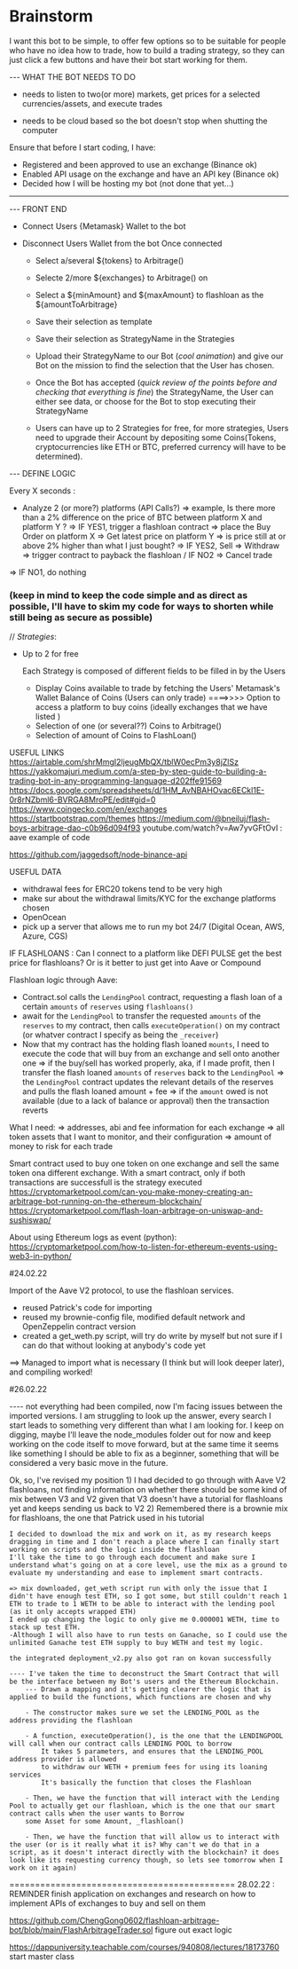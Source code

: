# Brainstorm

I want this bot to be simple, to offer few options so to be suitable for people who have no idea
how to trade, how to build a trading strategy, so they can just click a few buttons and have
their bot start working for them.

--- WHAT THE BOT NEEDS TO DO

- needs to listen to two(or more) markets, get prices for a selected currencies/assets, and execute trades

- needs to be cloud based so the bot doesn't stop when shutting the computer

Ensure that before I start coding, I have:

- Registered and been approved to use an exchange (Binance ok)
- Enabled API usage on the exchange and have an API key (Binance ok)
- Decided how I will be hosting my bot (not done that yet...)

---

--- FRONT END

- Connect Users {Metamask} Wallet to the bot
- Disconnect Users Wallet from the bot
  Once connected

  - Select a/several \${tokens} to Arbitrage()
  - Selecte 2/more \${exchanges} to Arbitrage() on
  - Select a ${minAmount} and ${maxAmount} to flashloan as the \${amountToArbitrage}
  - Save their selection as template
  - Save their selection as StrategyName in the Strategies
  - Upload their StrategyName to our Bot (_cool animation_) and give our Bot on the mission to find the selection that the User has chosen.

  - Once the Bot has accepted (_quick review of the points before and checking that everything is fine_) the StrategyName, the User can either see data, or choose for the Bot to stop executing their StrategyName

  - Users can have up to 2 Strategies for free, for more strategies, Users need to upgrade their Account by depositing some Coins(Tokens, cryptocurrencies like ETH or BTC, preferred currency will have to be determined).

--- DEFINE LOGIC

Every X seconds :

- Analyze 2 (or more?) platforms (API Calls?) => example, Is there more than a 2% difference on the price of BTC between platform X and platform Y ? => IF YES1, trigger a flashloan contract => place the Buy Order on platform X => Get latest price on platform Y => is price still at or above 2% higher than what I just bought? => IF YES2, Sell => Withdraw => trigger contract to payback the flashloan / IF NO2 => Cancel trade

=> IF NO1, do nothing

### (keep in mind to keep the code simple and as direct as possible, I'll have to skim my code for ways to shorten while still being as secure as possible)

// _Strategies_:

- Up to 2 for free

  Each Strategy is composed of different fields to be filled in by the Users

  - Display Coins available to trade by fetching the Users' Metamask's Wallet Balance of Coins
    (Users can only trade)
    ====>>>> Option to access a platform to buy coins (ideally exchanges that we have listed )
  - Selection of one (or several??) Coins to Arbitrage()
  - Selection of amount of Coins to FlashLoan()

USEFUL LINKS
https://airtable.com/shrMmgI2ljeugMbQX/tblW0ecPm3y8jZlSz
https://yakkomajuri.medium.com/a-step-by-step-guide-to-building-a-trading-bot-in-any-programming-language-d202ffe91569
https://docs.google.com/spreadsheets/d/1HM_AvNBAHOvac6ECkl1E-0r8rNZbml6-BVRGA8MroPE/edit#gid=0
https://www.coingecko.com/en/exchanges
https://startbootstrap.com/themes
https://medium.com/@bneiluj/flash-boys-arbitrage-dao-c0b96d094f93
youtube.com/watch?v=Aw7yvGFtOvI : aave example of code

https://github.com/jaggedsoft/node-binance-api

USEFUL DATA

- withdrawal fees for ERC20 tokens tend to be very high
- make sur about the withdrawal limits/KYC for the exchange platforms chosen
- OpenOcean
- pick up a server that allows me to run my bot 24/7 (Digital Ocean, AWS, Azure, CGS)

IF FLASHLOANS : Can I connect to a platform like DEFI PULSE get the best price for flashloans?
Or is it better to just get into Aave or Compound

Flashloan logic through Aave:

- Contract.sol calls the `LendingPool` contract, requesting a flash loan of a certain `amounts` of `reserves` using `flashloans()`
- await for the `LendingPool` to transfer the requested `amounts` of the `reserves` to my contract, then calls `executeOperation()` on my contract (or whatver contract I specify as being the `_receiver`)
- Now that my contract has the holding flash loaned `mounts`, I need to execute the code that will buy from an exchange and sell onto another one
  => if the buy/sell has worked properly, aka, if I made profit, then I transfer the flash loaned `amounts` of `reserves` back to the `LendingPool`
  => the `LendingPool` contract updates the relevant details of the reserves and pulls the flash loaned amount + fee
  => if the `amount` owed is not available (due to a lack of balance or approval) then the transaction reverts

What I need:
=> addresses, abi and fee information for each exchange
=> all token assets that I want to monitor, and their configuration
=> amount of money to risk for each trade

Smart contract used to buy one token on one exchange and sell the same token ona different exchange.
With a smart contract, only if both transactions are successfull is the strategy executed
https://cryptomarketpool.com/can-you-make-money-creating-an-arbitrage-bot-running-on-the-ethereum-blockchain/
https://cryptomarketpool.com/flash-loan-arbitrage-on-uniswap-and-sushiswap/

About using Ethereum logs as event (python):
https://cryptomarketpool.com/how-to-listen-for-ethereum-events-using-web3-in-python/

#24.02.22

Import of the Aave V2 protocol, to use the flashloan services.

- reused Patrick's code for importing
- reused my brownie-config file, modified default network and OpenZeppelin contract version
- created a get_weth.py script, will try do write by myself but not sure if I can do that without looking at anybody's code yet

==> Managed to import what is necessary (I think but will look deeper later), and compiling worked!

#26.02.22

---- not everything had been compiled, now I'm facing issues between the imported versions. I am struggling to look up the answer, every search I start leads to something very different than what I am looking for.
I keep on digging, maybe I'll leave the node_modules folder out for now and keep working on the code itself to move forward, but at the same time it seems like something I should be able to fix as a beginner, something that will be considered a very basic move in the future.

Ok, so, I've revised my position 1) I had decided to go through with Aave V2 flashloans, not finding information on whether there should be some kind of mix between V3 and V2 given that V3 doesn't have a tutorial for flashloans yet and keeps sending us back to V2 2) Remembered there is a brownie mix for flashloans, the one that Patrick used in his tutorial

    I decided to download the mix and work on it, as my research keeps dragging in time and I don't reach a place where I can finally start working on scripts and the logic inside the flashloan
    I'll take the time to go through each document and make sure I understand what's going on at a core level, use the mix as a ground to evaluate my understanding and ease to implement smart contracts.

    => mix downloaded, get_weth script run with only the issue that I didn't have enough test ETH, so I got some, but still couldn't reach 1 ETH to trade to 1 WETH to be able to interact with the lending pool (as it only accepts wrapped ETH)
    I ended up changing the logic to only give me 0.000001 WETH, time to stack up test ETH.
    -Although I will also have to run tests on Ganache, so I could use the unlimited Ganache test ETH supply to buy WETH and test my logic.

    the integrated deployment_v2.py also got ran on kovan successfully

    ---- I've taken the time to deconstruct the Smart Contract that will be the interface between my Bot's users and the Ethereum Blockchain.
        --- Drawn a mapping and it's getting clearer the logic that is applied to build the functions, which functions are chosen and why

        - The constructor makes sure we set the LENDING_POOL as the address providing the flashloan

        - A function, executeOperation(), is the one that the LENDINGPOOL will call when our contract calls LENDING POOL to borrow
            It takes 5 parameters, and ensures that the LENDING_POOL address provider is allowed
            to withdraw our WETH + premium fees for using its loaning services
            It's basically the function that closes the Flashloan

        - Then, we have the function that will interact with the Lending Pool to actually get our flashloan, which is the one that our smart contract calls when the user wants to Borrow
        some Asset for some Amount, _flashloan()

        - Then, we have the function that will allow us to interact with the user (or is it really what it is? Why can't we do that in a script, as it doesn't interact directly with the blockchain? it does look like its requesting currency though, so lets see tomorrow when I work on it again)

============================================
28.02.22 : REMINDER finish application on exchanges and research on how to implement APIs of exchanges to buy and sell on them

https://github.com/ChengGong0602/flashloan-arbitrage-bot/blob/main/FlashArbitrageTrader.sol
figure out exact logic

https://dappuniversity.teachable.com/courses/940808/lectures/18173760
start master class
